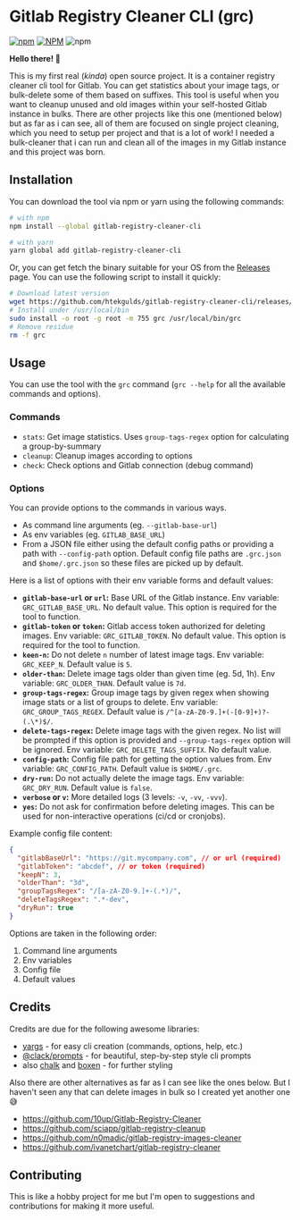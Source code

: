 # Gitlab Registry Cleaner CLI (grc)

[![npm](https://img.shields.io/npm/v/gitlab-registry-cleaner-cli?logo=npm)](https://www.npmjs.com/package/gitlab-registry-cleaner-cli) [![NPM](https://img.shields.io/npm/l/gitlab-registry-cleaner-cli)](https://github.com/htekgulds/gitlab-registry-cleaner-cli/blob/main/LICENCE.md) ![npm](https://img.shields.io/npm/dm/gitlab-registry-cleaner-cli)

**Hello there! :wave:**

This is my first real (_kinda_) open source project. It is a container registry cleaner cli tool for Gitlab. You can get statistics about your image tags, or bulk-delete some of them based on suffixes. This tool is useful when you want to cleanup unused and old images within your self-hosted Gitlab instance in bulks. There are other projects like this one (mentioned below) but as far as i can see, all of them are focused on single project cleaning, which you need to setup per project and that is a lot of work! I needed a bulk-cleaner that i can run and clean all of the images in my Gitlab instance and this project was born.

## Installation

You can download the tool via npm or yarn using the following commands:

```sh
# with npm
npm install --global gitlab-registry-cleaner-cli

# with yarn
yarn global add gitlab-registry-cleaner-cli
```

Or, you can get fetch the binary suitable for your OS from the [Releases](https://github.com/htekgulds/gitlab-registry-cleaner-cli/releases) page. You can use the following script to install it quickly:

```sh
# Download latest version
wget https://github.com/htekgulds/gitlab-registry-cleaner-cli/releases/latest/download/grc-linux -O grc
# Install under /usr/local/bin
sudo install -o root -g root -m 755 grc /usr/local/bin/grc
# Remove residue
rm -f grc
```

## Usage

You can use the tool with the `grc` command (`grc --help` for all the available commands and options).

### Commands

- `stats`: Get image statistics. Uses `group-tags-regex` option for calculating a group-by-summary
- `cleanup`: Cleanup images according to options
- `check`: Check options and Gitlab connection (debug command)

### Options

You can provide options to the commands in various ways.

- As command line arguments (eg. `--gitlab-base-url`)
- As env variables (eg. `GITLAB_BASE_URL`)
- From a JSON file either using the default config paths or providing a path with `--config-path` option. Default config file paths are `.grc.json` and `$home/.grc.json` so these files are picked up by default.

Here is a list of options with their env variable forms and default values:

- **`gitlab-base-url` or `url`:** Base URL of the Gitlab instance. Env variable: `GRC_GITLAB_BASE_URL`. No default value. This option is required for the tool to function.
- **`gitlab-token` or `token`:** Gitlab access token authorized for deleting images. Env variable: `GRC_GITLAB_TOKEN`. No default value. This option is required for the tool to function.
- **`keen-n`:** Do not delete `n` number of latest image tags. Env variable: `GRC_KEEP_N`. Default value is `5`.
- **`older-than`:** Delete image tags older than given time (eg. 5d, 1h). Env variable: `GRC_OLDER_THAN`. Default value is `7d`.
- **`group-tags-regex`:** Group image tags by given regex when showing image stats or a list of groups to delete. Env variable: `GRC_GROUP_TAGS_REGEX`. Default value is `/^[a-zA-Z0-9.]+(-[0-9]+)?-(.\*)$/`.
- **`delete-tags-regex`:** Delete image tags with the given regex. No list will be prompted if this option is provided and `--group-tags-regex` option will be ignored. Env variable: `GRC_DELETE_TAGS_SUFFIX`. No default value.
- **`config-path`:** Config file path for getting the option values from. Env variable: `GRC_CONFIG_PATH`. Default value is `$HOME/.grc`.
- **`dry-run`:** Do not actually delete the image tags. Env variable: `GRC_DRY_RUN`. Default value is `false`.
- **`verbose` or `v`:** More detailed logs (3 levels: `-v`, `-vv`, `-vvv`).
- **`yes`:** Do not ask for confirmation before deleting images. This can be used for non-interactive operations (ci/cd or cronjobs).

Example config file content:

```json
{
  "gitlabBaseUrl": "https://git.mycompany.com", // or url (required)
  "gitlabToken": "abcdef", // or token (required)
  "keepN": 3,
  "olderThan": "3d",
  "groupTagsRegex": "/[a-zA-Z0-9.]+-(.*)/",
  "deleteTagsRegex": ".*-dev",
  "dryRun": true
}
```

Options are taken in the following order:

1. Command line arguments
2. Env variables
3. Config file
4. Default values

## Credits

Credits are due for the following awesome libraries:

- [yargs](https://yargs.js.org/) - for easy cli creation (commands, options, help, etc.)
- [@clack/prompts](https://www.npmjs.com/package/@clack/prompts) - for beautiful, step-by-step style cli prompts
- also [chalk](https://www.npmjs.com/package/chalk) and [boxen](https://www.npmjs.com/package/boxen) - for further styling

Also there are other alternatives as far as I can see like the ones below. But I haven't seen any that can delete images in bulk so I created yet another one :sweat_smile:

- https://github.com/10up/Gitlab-Registry-Cleaner
- https://github.com/sciapp/gitlab-registry-cleanup
- https://github.com/n0madic/gitlab-registry-images-cleaner
- https://github.com/ivanetchart/gitlab-registry-cleaner

## Contributing

This is like a hobby project for me but I'm open to suggestions and contributions for making it more useful.
